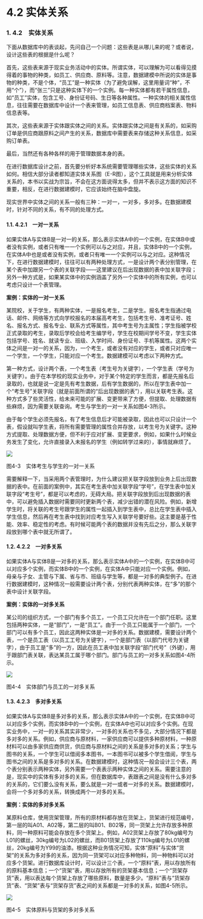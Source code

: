 # 4.2 实体关系

### 1. 4.2　实体关系 <a id="4_2&#x3000;&#x5B9E;&#x4F53;&#x5173;&#x7CFB;"></a>

下面从数据库中的表谈起，先问自己一个问题：这些表是从哪儿来的呢？或者说，设计这些表的根据是什么呢？

首先，这些表来源于现实业务活动中的实体。所谓实体，可以理解为可以看得见摸得着的事物的种类，如员工、供应商、原料等。注意，数据建模中所说的实体是事物的种类，不是个体，“员工”是一种实体（为了避免误解，这里用量词“种”，不用“个”），而“张三”只是这种实体下的一个实例。每一种实体都有若干属性信息，如“员工”实体，包含工号、身份证号码、生日等各种属性。一种实体的相关属性信息，往往需要在数据库中设计一个表来管理，如员工信息表、供应商档案表、物料信息表等。

其次，这些表来源于实体跟实体之间的关系。实体跟实体之间是有关系的，如采购订单是供应商跟原料之间产生的关系，数据库中需要表来存储这种关系信息，如采购订单表。

最后，当然还有各种各样的用于管理数据本身的表。

在进行数据库设计之前，首先要分析好本系统需要管理哪些实体，这些实体的关系如何。相信大部分读者都知道实体关系图（E-R图），这个工具就是用来分析实体关系的，本书以实战为宗旨，不会在这方面说得太多，但并不表示这方面的知识不重要，相反，在进行数据建模时，它应该始终在脑中盘旋。

现实世界中实体之间的关系一般有三种：一对一，一对多，多对多。在数据建模时，针对不同的关系，有不同的处理方式。

#### 1.1. 4.2.1　一对一关系 <a id="4_2_1&#x3000;&#x4E00;&#x5BF9;&#x4E00;&#x5173;&#x7CFB;"></a>

如果实体A与实体B是一对一的关系，那么表示实体A中的一个实例，在实体B中或者没有实例，或者只有唯一一个实例可以与之对应，并且，实体B中的一个实例，在实体A中也是或者没有实例，或者只有唯一一个实例可以与之对应。这种情况下，在进行数据建模时，往往可以有两种处理方式，一是设计两个表分别管理，在某个表中加跟另一个表的关联字段——这里建议在后出现数据的表中加关联字段；另外一种方式是，如果某实体中的实例涵盖了另外一个实体中的所有实例，也可以考虑只设计一个表管理。

**案例：实体的一对一关系**

某院校，关于学生，有两种实体，一是报名考生，二是学生。报名考生指通过电话、邮件、网络等方式向学校报名的本届高考考生，包括考生号、准考证号、姓名、报名方式、报名专业、联系方式等属性，其中考生号为主属性；学生指被学校正式录取的考生，录取后学校会给考生编学号，学生在校期间学号不变，学生实体包括学号、姓名、就读专业、班级、入学时间、身份证号、手机等属性。这两个实体之间是一对一的关系，因为，一个考生，或者没有对应的学生，或者只对应唯一一个学生，一个学生，只能对应一个考生。数据建模可以考虑以下两种方式。

第一种方式，设计两个表，一个考生表（考生号为关键字），一个学生表（学号为关键字）。由于在本学校的现实业务中，对于某个特定的学生而言，都是先报名后录取的，也就是说一定是先有考生数据，后有学生数据的，所以在学生表中加一个“考生号”关联字段（就是前面所谓的“后出现数据的表”），用以关联考生表。这种方式多了些灵活性，给未来可能的扩展、变更带来了方便，但提取、处理数据有些麻烦，因为需要关联查询。考生与学生的一对一关系如图4-3所示。

由于每个学生必须先报名，有了考生信息后才可能被录取，因此也可以只设计一个表，假设就叫学生表，将所有需要管理的属性合并存放，以考生号为关键字。这种方式提取、处理数据方便，但不利于应对扩展、变更要求，例如，如果什么时候业务发生了变化，允许直接录入未报名的学生（例如转学过来的），事情就麻烦了。

![](http://b.7dtime.com/B01N1216C4/images/00014.jpeg)

图4-3　实体考生与学生的一对一关系

需要解释一下，当采用两个表管理时，为什么建议把关联字段放到业务上后出现数据的表中。在前面的案例中，其实在考生表中加关联字段“学号”，在学生表中加关联字段“考生号”，都是可以考虑的，无碍大局。把关联字段放到后出现数据的表中，可以避免插入数据时需要同时更新两个表，减少出错的潜在风险。例如，新增学生时，将关联的考生号跟学生的属性一起插入到学生表中，总比在学生表中插入学生信息，然后再在考生表中找到对应考生写入关联学号要好些。这主要是基于性能、效率、稳定性的考虑。有时候可能两个表的数据并没有先后之分，那么关联字段放到哪个表中就无所谓了。

#### 1.2. 4.2.2　一对多关系 <a id="4_2_2&#x3000;&#x4E00;&#x5BF9;&#x591A;&#x5173;&#x7CFB;"></a>

如果实体A与实体B是一对多的关系，那么表示实体A中的一个实例，在实体B中可以对应多个实例，而实体B中的一个实例，在实体A中只能对应一个实例。例如，母亲与子女、主管与下属、省与市、班级与学生等，都是一对多的典型例子。在进行数据建模时，这种情况一般需要设计两个表，分别代表两种实体，在“多”的那个表中设计关联字段。

**案例：实体的一对多关系**

某公司的组织方式，一个部门有多个员工，一个员工只允许在一个部门任职。这里包括两种实体，一是“部门”，一是“员工”。由于一个员工只能属于一个部门，一个部门可以有多个员工，因此这两种实体是一对多的关系。数据建模，需要设计两个表，一个是员工表（以员工工号为关键字），一个是部门表（以部门代号为关键字），由于员工是“多”的一方，因此在员工表中加关联字段“部门代号”（外键），用于跟部门表关联，表达某员工属于哪个部门。部门与员工的一对多关系如图4-4所示。

![](http://b.7dtime.com/B01N1216C4/images/00015.jpeg)

图4-4　实体部门与员工的一对多关系

#### 1.3. 4.2.3　多对多关系 <a id="4_2_3&#x3000;&#x591A;&#x5BF9;&#x591A;&#x5173;&#x7CFB;"></a>

如果实体A与实体B是多对多的关系，那么表示实体A中的一个实例，在实体B中可以对应多个实例，而实体B中的一个实例，在实体A中也可以对应多个实例。在现实业务中，一对一的关系其实非常少，一对多的关系也不多见，大部分情况下都是多对多的关系。例如，供应商与原材料，一家供应商可以提供多种原材料，一种原材料可以由多家供应商供货，供应商与原材料之间的关系是多对多的关系；学生与图书的关系，一个学生可以借阅多本图书，一本图书可以被多个学生借阅，学生与图书之间的关系是多对多的关系。在数据建模时，这种情况一般会设计三个表，两个表分别表示两种实体，另外需要一个表表示两种实体之间的关系。需要注意的是，现实中的实体有多对多的关系，但在数据库中，表跟表之间是没有什么多对多的关系的，它们要么没有关系，要么就是一对一或者一对多的关系。数据建模时，会将一个多对多的关系，转换成两个一对多的关系。

**案例：实体的多对多关系**

某原料仓库，使用货架管理，所有的原材料都存放在货架上，货架进行规范编号，第一层的叫A01、A02等，第二层的叫B01、B02等，同一货架上允许存放多种原料，同一种原料可能会存放在多个货架上。例如，A02货架上存放了80kg编号为L01的螺丝，30kg编号为L02的螺丝，而B01货架上存放了110kg编号为L01的螺丝，20kg编号为Y99的油漆。根据这种业务情况可知，实体“原料”与实体“货架”的关系为多对多的关系，因为同一货架可以对应多种物料，同一种物料可以对应多个货架。进行数据库设计时，可以设计三个表，一个“原料”表，用以存放所有的原料基本信息；一个“货架”表，用以存放所有的货架基本信息；一个“货架存货”表，用以表达每个货架上存放了哪些原料，数量是多少。“原料”表与“货架存货”表、“货架”表与“货架存货”表之间的关系都是一对多的关系，如图4-5所示。

![](http://b.7dtime.com/B01N1216C4/images/00016.jpeg)

图4-5　实体原料与货架的多对多关系

